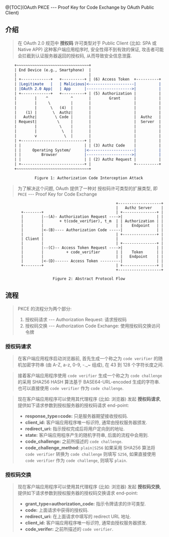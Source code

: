 @[TOC](OAuth PKCE --- Proof Key for Code Exchange by OAuth Public Client)

## 介绍

> 在 OAuth 2.0 规范中 **授权码** 许可类型对于 Public Client (比如: SPA 或 Native APP) 这种客户端应用程序时, 安全性得不到有效的保证, 攻击者可能会拦截到认证服务器返回的授权码, 从而导致安全信息泄露.

```reStructuredText
    +~~~~~~~~~~~~~~~~~~~~~~~~~~~~~~~~+
    | End Device (e.g., Smartphone)  |
    |                                |
    | +-------------+   +----------+ | (6) Access Token  +----------+
    | |Legitimate   |   | Malicious|<--------------------|          |
    | |OAuth 2.0 App|   | App      |-------------------->|          |
    | +-------------+   +----------+ | (5) Authorization |          |
    |        |    ^          ^       |        Grant      |          |
    |        |     \         |       |                   |          |
    |        |      \   (4)  |       |                   |          |
    |    (1) |       \  Authz|       |                   |          |
    |   Authz|        \ Code |       |                   |  Authz   |
    | Request|         \     |       |                   |  Server  |
    |        |          \    |       |                   |          |
    |        |           \   |       |                   |          |
    |        v            \  |       |                   |          |
    | +----------------------------+ |                   |          |
    | |                            | | (3) Authz Code    |          |
    | |     Operating System/      |<--------------------|          |
    | |         Browser            |-------------------->|          |
    | |                            | | (2) Authz Request |          |
    | +----------------------------+ |                   +----------+
    +~~~~~~~~~~~~~~~~~~~~~~~~~~~~~~~~+

             Figure 1: Authorization Code Interception Attack
```

> 为了解决这个问题, OAuth 提供了一种对 授权码许可类型的扩展类型, 即 `PKCE` --- Proof Key for Code Exchange

```
                                                 +-------------------+
                                                 |   Authz Server    |
       +--------+                                | +---------------+ |
       |        |--(A)- Authorization Request ---->|               | |
       |        |       + t(code_verifier), t_m  | | Authorization | |
       |        |                                | |    Endpoint   | |
       |        |<-(B)---- Authorization Code -----|               | |
       |        |                                | +---------------+ |
       | Client |                                |                   |
       |        |                                | +---------------+ |
       |        |--(C)-- Access Token Request ---->|               | |
       |        |          + code_verifier       | |    Token      | |
       |        |                                | |   Endpoint    | |
       |        |<-(D)------ Access Token ---------|               | |
       +--------+                                | +---------------+ |
                                                 +-------------------+

                     Figure 2: Abstract Protocol Flow
```

## 流程

> PKCE 的流程分为两个部分:
>
> 1. 授权码请求 --- Authorization Request: 请求授权码
> 2. 授权码交换 --- Authorization Code Exchange: 使用授权码交换访问令牌

### 授权码请求

> 在客户端应用程序启动浏览器前, 首先生成一个称之为 `code verifier` 的随机加密字符串 (由 A-Z, a-z, 0-9, -._~ 组成), 在 43 到 128 个字符长度之间.

> 接着客户端应用程序使用 `code verifier` 生成一个称之为 `code challenge` 的采用 SHA256 HASH 算法基于 BASE64-URL-encoded 生成的字符串. 也可以直接使用 `code verifier` 作为 `code challenge`.

> 现在客户端应用程序可以使用其代理程序 (比如: 浏览器) 发起 **授权码请求**, 提供如下请求参数到授权服务器的授权码请求 end-point:
>
> - **response_type=code:** 只是服务器期望接收授权码.
> - **client_id:** 客户端应用程序唯一标识符, 通常由授权服务器颁发.
> - **redirect_uri:** 指示授权完成后将用户定向到的地址.
> - **state:** 客户端应用程序产生的随机字符串, 后面的流程中会用到.
> - **code_challenge:** 之前所描述的 `code challenge`.
> - **code_challenge_method:** `plain|S256` 如果采用 SHA256 算法将 `code verifier` 转换为 `code challenge` 则填写 `S256`, 如果直接使用 `code verifier` 作为 `code challenge`, 则填写 `plain`.

### 授权码交换

> 现在客户端应用程序可以使用其代理程序 (比如: 浏览器) 发起 **授权码交换**, 提供如下请求参数到授权服务器的授权码交换请求 end-point:
>
> - **grant_type=authorization_code:** 指示令牌请求的许可类型.
> - **code:** 上面请求中获得的授权码.
> - **redirect_uri:** 在上面请求中填写的 redirect URL 地址.
> - **client_id:** 客户端应用程序唯一标识符, 通常由授权服务器颁发.
> - **code_verifer:** 之前所描述的 `code verifier`.

